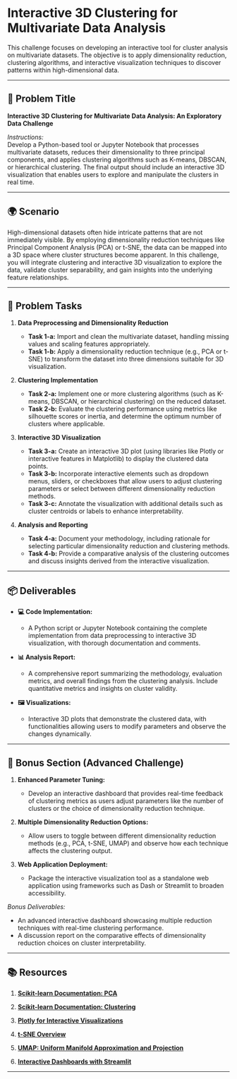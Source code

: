 # Interactive 3D Clustering for Multivariate Data Analysis

This challenge focuses on developing an interactive tool for cluster analysis on multivariate datasets. The objective is to apply dimensionality reduction, clustering algorithms, and interactive visualization techniques to discover patterns within high-dimensional data.

---

## 📝 Problem Title

**Interactive 3D Clustering for Multivariate Data Analysis: An Exploratory Data Challenge**

*Instructions:*  
Develop a Python-based tool or Jupyter Notebook that processes multivariate datasets, reduces their dimensionality to three principal components, and applies clustering algorithms such as K-means, DBSCAN, or hierarchical clustering. The final output should include an interactive 3D visualization that enables users to explore and manipulate the clusters in real time.

---

## 🌍 Scenario

High-dimensional datasets often hide intricate patterns that are not immediately visible. By employing dimensionality reduction techniques like Principal Component Analysis (PCA) or t-SNE, the data can be mapped into a 3D space where cluster structures become apparent. In this challenge, you will integrate clustering and interactive 3D visualization to explore the data, validate cluster separability, and gain insights into the underlying feature relationships.

---

## 🔧 Problem Tasks

1. **Data Preprocessing and Dimensionality Reduction**  
   - **Task 1-a:** Import and clean the multivariate dataset, handling missing values and scaling features appropriately.  
   - **Task 1-b:** Apply a dimensionality reduction technique (e.g., PCA or t-SNE) to transform the dataset into three dimensions suitable for 3D visualization.

2. **Clustering Implementation**  
   - **Task 2-a:** Implement one or more clustering algorithms (such as K-means, DBSCAN, or hierarchical clustering) on the reduced dataset.  
   - **Task 2-b:** Evaluate the clustering performance using metrics like silhouette scores or inertia, and determine the optimum number of clusters where applicable.

3. **Interactive 3D Visualization**  
   - **Task 3-a:** Create an interactive 3D plot (using libraries like Plotly or interactive features in Matplotlib) to display the clustered data points.  
   - **Task 3-b:** Incorporate interactive elements such as dropdown menus, sliders, or checkboxes that allow users to adjust clustering parameters or select between different dimensionality reduction methods.  
   - **Task 3-c:** Annotate the visualization with additional details such as cluster centroids or labels to enhance interpretability.

4. **Analysis and Reporting**  
   - **Task 4-a:** Document your methodology, including rationale for selecting particular dimensionality reduction and clustering methods.  
   - **Task 4-b:** Provide a comparative analysis of the clustering outcomes and discuss insights derived from the interactive visualization.

---

## 📦 Deliverables

- **💻 Code Implementation:**  
  - A Python script or Jupyter Notebook containing the complete implementation from data preprocessing to interactive 3D visualization, with thorough documentation and comments.

- **📊 Analysis Report:**  
  - A comprehensive report summarizing the methodology, evaluation metrics, and overall findings from the clustering analysis. Include quantitative metrics and insights on cluster validity.

- **🖼️ Visualizations:**  
  - Interactive 3D plots that demonstrate the clustered data, with functionalities allowing users to modify parameters and observe the changes dynamically.

---

## 🎁 Bonus Section (Advanced Challenge)

1. **Enhanced Parameter Tuning:**  
   - Develop an interactive dashboard that provides real-time feedback of clustering metrics as users adjust parameters like the number of clusters or the choice of dimensionality reduction technique.

2. **Multiple Dimensionality Reduction Options:**  
   - Allow users to toggle between different dimensionality reduction methods (e.g., PCA, t-SNE, UMAP) and observe how each technique affects the clustering output.

3. **Web Application Deployment:**  
   - Package the interactive visualization tool as a standalone web application using frameworks such as Dash or Streamlit to broaden accessibility.

*Bonus Deliverables:*  
- An advanced interactive dashboard showcasing multiple reduction techniques with real-time clustering performance.  
- A discussion report on the comparative effects of dimensionality reduction choices on cluster interpretability.

---

## 📚 Resources

1. **[Scikit-learn Documentation: PCA](https://scikit-learn.org/stable/modules/generated/sklearn.decomposition.PCA.html)**

2. **[Scikit-learn Documentation: Clustering](https://scikit-learn.org/stable/modules/clustering.html)**

3. **[Plotly for Interactive Visualizations](https://plotly.com/python/)**

4. **[t-SNE Overview](https://lvdmaaten.github.io/tsne/)**

5. **[UMAP: Uniform Manifold Approximation and Projection](https://umap-learn.readthedocs.io/en/latest/)**

6. **[Interactive Dashboards with Streamlit](https://streamlit.io/)**

---
